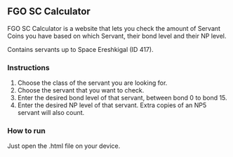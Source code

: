 ## FGO SC Calculator

FGO SC Calculator is a website that lets you check the amount of Servant Coins you have based on which Servant, their bond level and their NP level.

Contains servants up to Space Ereshkigal (ID 417).

### Instructions

1. Choose the class of the servant you are looking for.
2. Choose the servant that you want to check.
3. Enter the desired bond level of that servant, between bond 0 to bond 15.
4. Enter the desired NP level of that servant. Extra copies of an NP5 servant will also count.

### How to run
Just open the .html file on your device.
